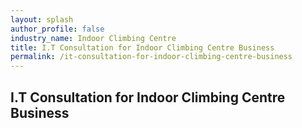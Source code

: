 ```yaml
---
layout: splash 
author_profile: false 
industry_name: Indoor Climbing Centre
title: I.T Consultation for Indoor Climbing Centre Business
permalink: /it-consultation-for-indoor-climbing-centre-business
---
```


## I.T Consultation for Indoor Climbing Centre Business
